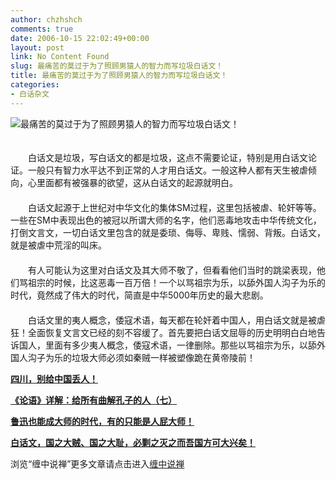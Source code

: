 ```yaml
---
author: chzhshch
comments: true
date: 2006-10-15 22:02:49+00:00
layout: post
link: No Content Found
slug: 最痛苦的莫过于为了照顾男猿人的智力而写垃圾白话文！
title: 最痛苦的莫过于为了照顾男猿人的智力而写垃圾白话文！
categories:
- 白话杂文
---
```


			

                                                                    

![最痛苦的莫过于为了照顾男猿人的智力而写垃圾白话文！](http://simg.sinajs.cn/blog7style/images/common/sg_trans.gif)

                                                                      
　　  
　　白话文是垃圾，写白话文的都是垃圾，这点不需要论证，特别是用白话文论证。一般只有智力水平达不到正常的人才用白话文。一般这种人都有天生被虐倾向，心里面都有被强暴的欲望，这从白话文的起源就明白。  
　　  
　　白话文起源于上世纪对中华文化的集体SM过程，这里包括被虐、轮奸等等。一些在SM中表现出色的被冠以所谓大师的名字，他们恶毒地攻击中华传统文化，打倒文言文，一切白话文里包含的就是委琐、侮辱、卑贱、懦弱、背叛。白话文，就是被虐中荒淫的叫床。  
　　  
　　有人可能认为这里对白话文及其大师不敬了，但看看他们当时的跳梁表现，他们骂祖宗的时候，比这恶毒一百万倍！一个以骂祖宗为乐，以舔外国人沟子为乐的时代，竟然成了伟大的时代，简直是中华5000年历史的最大悲剧。  
　　  
　　白话文里的夷人概念，倭寇术语，每天都在轮奸着中国人，用白话文就是被虐狂！全面恢复文言文已经的刻不容缓了。首先要把白话文屈辱的历史明明白白地告诉国人，里面有多少夷人概念，倭寇术语，一律删除。那些以骂祖宗为乐，以舔外国人沟子为乐的垃圾大师必须如秦贼一样被塑像跪在黄帝陵前！

[**四川，别给中国丢人！**](http://blog.sina.com.cn/u/486e105c010006pb)

[**《论语》详解：给所有曲解孔子的人（七）**](http://blog.sina.com.cn/u/486e105c010006p8)

[**鲁迅也能成大师的时代，有的只能是人屁大师！**](http://blog.sina.com.cn/u/486e105c010006ff)

[**白话文，国之大贼、国之大耻，必剿之灭之而吾国方可大兴矣！**](http://blog.sina.com.cn/u/486e105c010006fy)

浏览“缠中说禅”更多文章请点击进入[缠中说禅](http://blog.sina.com.cn/m/chzhshch)
